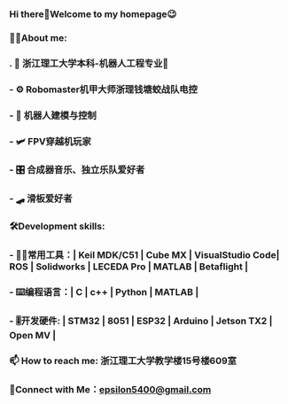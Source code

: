 ### Hi there👋Welcome to my homepage😉
### 🧑‍💻About me:
###       . 🏫 浙江理工大学本科-机器人工程专业🤖
###       - ⚙️ Robomaster机甲大师浙理钱塘蛟战队电控
###       - 🦾 机器人建模与控制
###       - 🛩️ FPV穿越机玩家
###       - 🎛️ 合成器音乐、独立乐队爱好者
###       - 🛹 滑板爱好者
###
### 🛠️Development skills:
###       - 🧑‍🔧常用工具：| Keil MDK/C51 | Cube MX | VisualStudio Code| ROS | Solidworks | LECEDA Pro | MATLAB | Betaflight |                  
###       - ⌨️编程语言：| C | c++ | Python | MATLAB |
###       - 🎚️开发硬件: | STM32 | 8051 | ESP32 | Arduino | Jetson TX2 | Open MV |
###               
### 📫 How to reach me: 浙江理工大学教学楼15号楼609室
###       
### 🤝Connect with Me：epsilon5400@gmail.com
<!--
**Epsilon-Wu/Epsilon-Wu** is a ✨ _special_ ✨ repository because its `README.md` (this file) appears on your GitHub profile.

Here are some ideas to get you started:

- 🔭 I’m currently working on ...
- 🌱 I’m currently learning ...
- 👯 I’m looking to collaborate on ...
- 🤔 I’m looking for help with ...
- 💬 Ask me about ...
- 📫 How to reach me: ...
- 😄 Pronouns: ...
- ⚡ Fun fact: ...
-->
